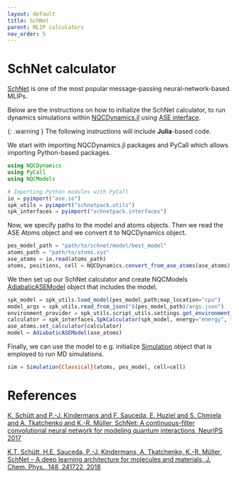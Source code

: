 ```yaml
---
layout: default
title: SchNet
parent: MLIP calculators
nav_order: 5
---
```


# SchNet calculator

[SchNet](https://github.com/atomistic-machine-learning/schnetpack) is one of the most popular message-passing neural-network-based MLIPs.

Below are the instructions on how to initialize the SchNet calculator, to run dynamics simulations within [NQCDynamics.jl](https://github.com/NQCD/NQCDynamics.jl) using [ASE interface](https://nqcd.github.io/NQCDynamics.jl/stable/NQCModels/ase/).

{: .warning }
The following instructions will include **Julia**-based code.

We start with importing NQCDynamics.jl packages and PyCall which allows importing Python-based packages.

```jl
using NQCDynamics
using PyCall
using NQCModels

# Importing Python modules with PyCall
io = pyimport("ase.io")
spk_utils = pyimport("schnetpack.utils")
spk_interfaces = pyimport("schnetpack.interfaces")
```

Now, we specify paths to the model and atoms objects. Then we read the ASE Atoms object and we convert it to NQCDynamics object.

```jl
pes_model_path = "path/to/schnet/model/best_model"
atoms_path = "path/to/atoms.xyz"
ase_atoms = io.read(atoms_path)
atoms, positions, cell = NQCDynamics.convert_from_ase_atoms(ase_atoms)
```

We then set up our SchNet calculator and create NQCModels [AdiabaticASEModel](https://nqcd.github.io/NQCDynamics.jl/stable/api/NQCModels/adiabaticmodels/#NQCModels.AdiabaticModels.AdiabaticASEModel) object that includes the model.

```jl
spk_model = spk_utils.load_model(pes_model_path;map_location="cpu")
model_args = spk_utils.read_from_json("$(pes_model_path)/args.json")
environment_provider = spk_utils.script_utils.settings.get_environment_provider(model_args,device="cpu")
calculator = spk_interfaces.SpkCalculator(spk_model, energy="energy", forces="forces", environment_provider=environment_provider)
ase_atoms.set_calculator(calculator)
model = AdiabaticASEModel(ase_atoms)
```


Finally, we can use the model to e.g. initialize [Simulation](https://nqcd.github.io/NQCDynamics.jl/stable/api/NQCDynamics/nonadiabaticmoleculardynamics/#NQCDynamics.Simulation-Union%7BTuple%7BT%7D,%20Tuple%7BM%7D,%20Tuple%7BAtoms%7BT%7D,%20NQCModels.Model,%20M%7D%7D%20where%20%7BM,%20T%7D) object that is employed to run MD simulations.

```jl
sim = Simulation{Classical}(atoms, pes_model, cell=cell)
```


# References

[K. Schütt and P.-J. Kindermans and F. Sauceda, E. Huziel and S. Chmiela and A. Tkatchenko and K.-R. Müller, SchNet: A continuous-filter convolutional neural network for modeling quantum interactions, NeurIPS 2017](https://proceedings.neurips.cc/paper/2017/hash/303ed4c69846ab36c2904d3ba8573050-Abstract.html)

[K.T. Schütt, H.E. Sauceda, P.-J. Kindermans, A. Tkatchenko, K.-R. Müller, SchNet – A deep learning architecture for molecules and materials, J. Chem. Phys., 148, 241722, 2018](https://doi.org/10.1063/1.5019779)